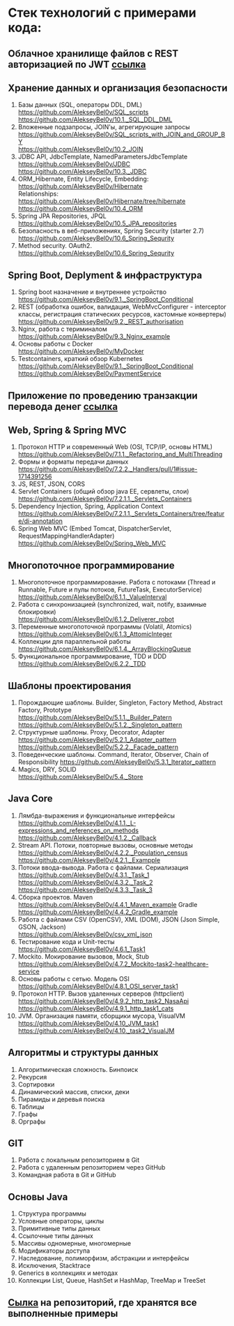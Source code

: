 # Стек технологий с примерами кода:

## Облачное хранилище файлов с REST авторизацией по JWT [ссылка](https://github.com/AlekseyBel0v/MyCloud/blob/set_security_2.6.15/README.md)

## Хранение данных и организация безопасности
1. Базы данных (SQL, операторы DDL, DML)  
   https://github.com/AlekseyBel0v/SQL_scripts  
   https://github.com/AlekseyBel0v/10.1._SQL_DDL_DML
2. Вложенные подзапросы, JOIN'ы, агрегирующие запросы  
   https://github.com/AlekseyBel0v/SQL_scripts_with_JOIN_and_GROUP_BY  
   https://github.com/AlekseyBel0v/10.2_JOIN
3. JDBC API, JdbcTemplate, NamedParametersJdbcTemplate  
   https://github.com/AlekseyBel0v/JDBC  
   https://github.com/AlekseyBel0v/10.3._JDBC
4. ORM_Hibernate, Entity Lifecycle, Embedding:  
   https://github.com/AlekseyBel0v/Hibernate  
Relationships:  
   https://github.com/AlekseyBel0v/Hibernate/tree/hibernate  
   https://github.com/AlekseyBel0v/10.4_ORM
5. Spring JPA Repositories, JPQL  
   https://github.com/AlekseyBel0v/10.5_JPA_repositories
6. Безопасность в веб-приложениях, Spring Security (starter 2.7)  
    https://github.com/AlekseyBel0v/10.6_Spring_Sequrity
7. Method security. OAuth2.  
    https://github.com/AlekseyBel0v/10.6_Spring_Sequrity

## Spring Boot, Deplyment & инфраструктура
1. Spring boot назначение и внутреннее устройство  
   https://github.com/AlekseyBel0v/9.1._SpringBoot_Conditional
2. REST (обработка ошибок, валидация, WebMvcConfigurer - interceptor классы, регистрация статических ресурсов, кастомные конвертеры)  
   https://github.com/AlekseyBel0v/9.2._REST_authorisation
3. Nginx, работа с териминалом  
   https://github.com/AlekseyBel0v/9.3_Nginx_example
4. Основы работы с Docker  
   https://github.com/AlekseyBel0v/MyDocker
5. Testcontainers, краткий обзор Kubernetes  
    https://github.com/AlekseyBel0v/9.1._SpringBoot_Conditional  
   https://github.com/AlekseyBel0v/PaymentService

## Приложение по проведению транзакции перевода денег [ссылка](https://github.com/AlekseyBel0v/PaymentService)

## Web, Spring & Spring MVC
1. Протокол HTTP и современный Web (OSI, TCP/IP, основы HTML)  
   https://github.com/AlekseyBel0v/7.1.1._Refactoring_and_MultiThreading
2. Формы и форматы передачи данных  
   https://github.com/AlekseyBel0v/7.2.2._Handlers/pull/1#issue-1714391256
3. JS, REST, JSON, CORS
4. Servlet Containers (общий обзор java EE, сервлеты, слои)  
   https://github.com/AlekseyBel0v/7.2.1.1._Servlets_Containers
5. Dependency Injection, Spring, Application Context  
    https://github.com/AlekseyBel0v/7.2.1.1._Servlets_Containers/tree/feature/di-annotation
6. Spring Web MVC (Embed Tomcat, DispatcherServlet, RequestMappingHandlerAdapter)  
    https://github.com/AlekseyBel0v/Spring_Web_MVC

## Многопоточное программирование
1. Многопоточное программирование. Работа с потоками (Thread и Runnable, Future и пулы потоков, FutureTask, ExecutorService)  
   https://github.com/AlekseyBel0v/6.1.1._ValueInterval
2. Работа с синхронизацией (synchronized, wait, notify, взаимные блокировки)  
   https://github.com/AlekseyBel0v/6.1.2_Deliverer_robot
3. Переменные многопоточной программы (Volatil, Atomics)  
   https://github.com/AlekseyBel0v/6.1.3_AttomicInteger
4. Коллекции для параллельной работы  
   https://github.com/AlekseyBel0v/6.1.4._ArrayBlockingQueue
5. Функциональное программирование, TDD и DDD  
    https://github.com/AlekseyBel0v/6.2.2._TDD

## Шаблоны проектирования
1. Порождающие шаблоны. Builder, Singleton, Factory Method, Abstract Factory, Prototype  
   https://github.com/AlekseyBel0v/5.1.1._Builder_Patern  
   https://github.com/AlekseyBel0v/5.1.2._Singleton_pattern
3. Структурные шаблоны. Proxy, Decorator, Adapter  
   https://github.com/AlekseyBel0v/5.2.1_Adapter_pattern  
   https://github.com/AlekseyBel0v/5.2.2._Facade_pattern
5. Поведенческие шаблоны. Command, Iterator, Observer, Chain of Responsibility
   https://github.com/AlekseyBel0v/5.3.1_Iterator_pattern
7. Magics, DRY, SOLID  
   https://github.com/AlekseyBel0v/5.4._Store

## Java Core
1. Лямбда-выражения и функциональные интерфейсы  
   https://github.com/AlekseyBel0v/4.1.1._L-expressions_and_references_on_methods
   https://github.com/AlekseyBel0v/4.1.2._Callback
3. Stream API. Потоки, повторные вызовы, основные методы  
   https://github.com/AlekseyBel0v/4.2.2._Population_census
   https://github.com/AlekseyBel0v/4.2.1._Exampple
5. Потоки ввода-вывода. Работа с файлами. Сериализация  
   https://github.com/AlekseyBel0v/4.3.1._Task_1
   https://github.com/AlekseyBel0v/4.3.2._Task_2
   https://github.com/AlekseyBel0v/4.3.3._Task_3
7. Сборка проектов. Maven  
   https://github.com/AlekseyBel0v/4.4.1_Maven_example
   Gradle  
   https://github.com/AlekseyBel0v/4.4.2_Gradle_example
9. Работа с файлами CSV (OpenCSV), XML (DOM), JSON (Json Simple, GSON, Jackson)  
    https://github.com/AlekseyBel0v/csv_xml_json
11. Тестирование кода и Unit-тесты  
    https://github.com/AlekseyBel0v/4.6.1_Task1
13. Mockito. Мокирование вызовов, Mock, Stub  
    https://github.com/AlekseyBel0v/4.7.2_Mockito-task2-healthcare-service
15. Основы работы с сетью. Модель OSI  
    https://github.com/AlekseyBel0v/4.8.1_OSI_server_task1
17. Протокол HTTP. Вызов удаленных серверов (httpclient)  
    https://github.com/AlekseyBel0v/4.9.2_http_task2_NasaApi
    https://github.com/AlekseyBel0v/4.9.1_http_task1_cats
19. JVM. Организация памяти, сборщики мусора, VisualVM  
    https://github.com/AlekseyBel0v/4.10_JVM_task1
    https://github.com/AlekseyBel0v/4.10._task2_VisualJM

## Алгоритмы и структуры данных
1. Алгоритмическая сложность. Бинпоиск
2. Рекурсия
3. Сортировки
4. Динамический массив, списки, деки
5. Пирамиды и деревья поиска
6. Таблицы
7. Графы
8. Орграфы

## GIT
1. Работа с локальным репозиторием в Git
2. Работа с удаленным репозиторием через GitHub
3. Командная работа в Git и GitHub

## Основы Java
1. Структура программы
2. Условные операторы, циклы
3. Примитивные типы данных
4. Ссылочные типы данных
5. Массивы одномерные, многомерные
6. Модификаторы доступа
7. Наследование, полиморфизм, абстракции и интерфейсы
8. Исключения, Stacktrace
9. Generics в коллекциях и методах
10. Коллекции List, Queue, HashSet и HashMap, TreeMap и TreeSet

## [Сылка](https://github.com/AlekseyBel0v?tab=repositories) на репозиторий, где хранятся все выполненные примеры













